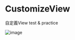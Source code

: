 # CustomizeView
自定義View test & practice


![image](https://github.com/a984983/CustomizeView/blob/master/123.png)

